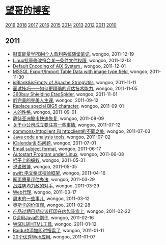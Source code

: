 # [望哥的博客](http://blog.sisopipo.com)
 [2019](/2019/)
 [2018](/2018/)
 [2017](/2017/)
 [2016](/2016/)
 [2015](/2015/)
 [2014](/2014/)
 [2013](/2013/)
 [2012](/2012/)
 [2011](/2011/)
 [2010](/2010/)


## 2011
* [财富能量学PBM个人盈利系统随堂笔记](/2011/2011-12-19-PBM), wongoo, 2011-12-19
* [Linux批量修改符合某一条件文件权限](/2011/2011-12-13-batch_mod_permission_by_pattern_in_linux), wongoo, 2011-12-13
* [Default Encoding of AIX System ](/2011/2011-12-01-default-encoding-of-aix-system), wongoo, 2011-12-01
* [MSSQL Export/Import Table Data with image type field](/2011/2011-11-30-mssql-exportimport-table-data-with-image-type-field), wongoo, 2011-11-30
* [isBlank&isEmpty of Apache StringUtils](/2011/2011-11-11-isblankisempty-of-apache-stringutils), wongoo, 2011-11-11
* [面试技巧——如何更精确的评估技术能力](/2011/2011-11-05-how_to_evaluate_skill_in_interview), wongoo, 2011-11-05
* [360buy Shielding EtaoSpider](/2011/2011-11-01-360buy-shielding-etaospider), wongoo, 2011-11-01
* [听完美的完美人生课](/2011/2011-09-12-wanmei-lecture), wongoo, 2011-09-12
* [Replace special BIG5 character](/2011/2011-09-01-replace-char-with-ufffd-when-decode-failed), wongoo, 2011-09-01
* [人的性格](/2011/2011-09-01-human_nature), wongoo, 2011-09-01
* [静待亚洲股市快速恢复](/2011/2011-08-09-wish_asia_stock_get_well), wongoo, 2011-08-09
* [关于小公司成立要注意一些事情](/2011/2011-07-12-tips_should_noticed_when_building_little_company), wongoo, 2011-07-12
* [commons-httpclient 和 httpclient的不同之处](/2011/2011-07-03-commons-httpclient-and-httpclient), wongoo, 2011-07-03
* [Java code analysis tools](/2011/2011-07-02-java-code-analysis-tools), wongoo, 2011-07-02
* [iCalendar乱码问题](/2011/2011-07-01-icalendar_mass_code), wongoo, 2011-07-01
* [Email subject format](/2011/2011-06-17-email-subject-format), wongoo, 2011-06-17
* [Autostart Program under Linux](/2011/2011-06-08-autostart-program-under-linux), wongoo, 2011-06-08
* [棍子上的蚂蚁](/2011/2011-05-31-ant_on_the_stick), wongoo, 2011-05-31
* [说说微博](/2011/2011-05-05-about_weibo), wongoo, 2011-05-05
* [swift 电文格式校验框架](/2011/2011-04-16-swift_format_check_framework), wongoo, 2011-04-16
* [网页质量评估办法](/2011/2011-03-29-how_to_judge_a_good_web_page), wongoo, 2011-03-29
* [战胜势均力敌的对手](/2011/2011-03-29-how_to_beat_powerful_enemy), wongoo, 2011-03-29
* [Web代理](/2011/2011-03-17-web_proxy), wongoo, 2011-03-17
* [周末的一些事儿](/2011/2011-03-12-something), wongoo, 2011-03-12
* [奥斯卡的价值观](/2011/2011-02-28-oscar_value), wongoo, 2011-02-28
* [产品过期日期应该打印在内包装盒上](/2011/2011-02-22-product_usage_deadline_should_printed_on_packages), wongoo, 2011-02-22
* [C调用Java的例子](/2011/2011-02-16-c_invoke_java), wongoo, 2011-02-16
* [WSDL转HTML工具](/2011/2011-01-12-wsdl2htmltool), wongoo, 2011-01-12
* [Baidu也添加即时搜索了](/2011/2011-01-11-baidu-instant-search), wongoo, 2011-01-11
* [20个优秀Web应用](/2011/2011-01-07-20_good_web_app), wongoo, 2011-01-07
